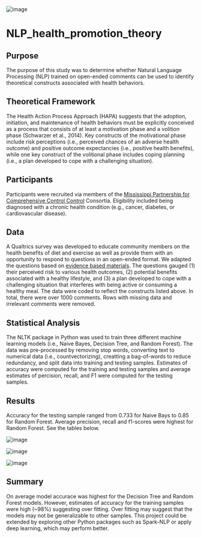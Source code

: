 ![image](https://user-images.githubusercontent.com/82011523/145692633-5b8b49ec-a697-4645-a93e-977c5a4dc2f8.png)


# NLP_health_promotion_theory

## Purpose

The purpose of this study was to determine whether Natural Language Processing (NLP) trained on open-ended comments can be used to identify theoretical constructs associated with health behaviors.

## Theoretical Framework

The Health Action Process Approach (HAPA) suggests that the adoption, initiation, and maintenance of health behaviors must be explicitly conceived as a process that consists of at least a motivation phase and a volition phase (Schwarzer et al., 2014). Key constructs of the motivational phase include risk perceptions (i.e., perceived chances of an adverse health outcome) and positive outcome expectancies (i.e., positive health benefits), while one key construct of the volitional phase includes coping planning (i.e., a plan developed to cope with a challenging situation). 

## Participants

Participants were recruited via members of the [Mississippi Partnership for Comprehensive Control Control](https://msdh.ms.gov/msdhsite/index.cfm/43,0,292,426,html) Consortia. Eligibility included being diagnosed with a chronic health condition (e.g., cancer, diabetes, or cardiovascular disease).

## Data

A Qualtrics survey was developed to educate community members on the health benefits of diet and exercise as well as provide them with an opportunity to respond to questions in an open-ended format.  We adapted the questions based on [evidence based materials](https://www.researchgate.net/publication/265972461_Multilingual_Brief_Interventions_Guided_by_HAPA). The questions gauged (1) their perceived risk to various health outcomes, (2) potential benefits associated with a healthy lifestyle, and (3) a plan developed to cope with a challenging situation that interferes with being active or consuming a healthy meal. The data were coded to reflect the constructs listed above.  In total, there were over 1000 comments. Rows with missing data and irrelevant comments were removed. 

## Statistical Analysis

The NLTK package in Python was used to train three different machine learning models (i.e., Naive Bayes, Decision Tree, and Random Forest). The data was pre-processed by removing stop words, converting text to numerical data (i.e., countvectorizing), creatting a bag-of-words to reduce redundancy, and split data into training and testing samples. Estimates of accuracy were computed for the training and testing samples and average estimates of percision, recall, and F1 were computed for the testing samples.   

## Results

Accuracy for the testing sample ranged from 0.733 for Naive Bays to 0.85 for Random Forest.  Average precision, recall and f1-scores were highest for Random Forest.  See the tables below. 

![image](https://user-images.githubusercontent.com/82011523/145693130-e73674b4-6e62-4a82-9249-663feab2021f.png)

![image](https://user-images.githubusercontent.com/82011523/145693136-0cfb165d-ab6f-410a-b663-6002d4e667d1.png)

![image](https://user-images.githubusercontent.com/82011523/145693143-b814be8d-60c5-40fb-b65f-b6f44bdacbf0.png)

## Summary

On average model accurace was highest for the Decision Tree and Random Forest models.  However, estimates of accuracy for the training samples were high (~98%) suggesting over fitting.  Over fitting may suggest that the models may not be generalizable to other samples.  This project could be extended by exploring other Python packages such as Spark-NLP or apply deep learning, which may perform better.   

